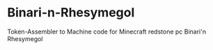 # Binari-n-Rhesymegol
Token-Assembler to Machine code for Minecraft redstone pc Binari'n Rhesymegol
